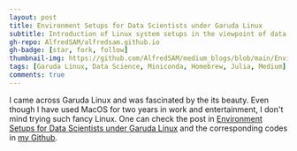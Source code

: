 ```yaml
---
layout: post
title: Environment Setups for Data Scientists under Garuda Linux
subtitle: Introduction of Linux system setups in the viewpoint of data science using the fancy Garuda Linux as example
gh-repo: AlfredSAM/alfredsam.github.io
gh-badge: [star, fork, follow]
thumbnail-img: https://github.com/AlfredSAM/medium_blogs/blob/main/Environment_Setups_Data_Science_Garuda_Linux/pic/Desktop.png
tags: [Garuda Linux, Data Science, Miniconda, Homebrew, Julia, Medium]
comments: true
---
```



I came across Garuda Linux and was fascinated by the its beauty. Even though I have used MacOS for two years in work and entertainment, I don't mind trying such fancy Linux. One can check the post in [Environment Setups for Data Scientists under Garuda Linux](https://medium.com/geekculture/environment-setups-for-data-scientists-under-garuda-linux-ed6492a2a1ab) and the corresponding codes in [my Github](https://github.com/AlfredSAM/medium_blogs/tree/main/Environment_Setups_Data_Science_Garuda_Linux).